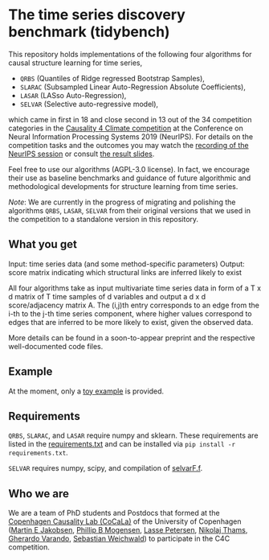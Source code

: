 # The **ti**me series **d**iscover**y** **bench**mark (tidybench)

This repository holds implementations of the following four algorithms for causal structure learning for time series,

* `QRBS` (Quantiles of Ridge regressed Bootstrap Samples),
* `SLARAC` (Subsampled Linear Auto-Regression Absolute Coefficients),
* `LASAR` (LASso Auto-Regression),
* `SELVAR` (Selective auto-regressive model),

which came in first in 18 and close second in 13 out of the 34 competition categories in the [Causality 4 Climate competition](https://causeme.uv.es/neurips2019/) at the Conference on Neural Information Processing Systems 2019 (NeurIPS). For details on the competition tasks and the outcomes you may watch the [recording of the NeurIPS session](https://slideslive.com/38922052/competition-track-day-21) or consult [the result slides](https://causeme.uv.es/neurips2019/static/img/Runge_NeurIPS_compressed.pdf).

Feel free to use our algorithms (AGPL-3.0 license). In fact, we encourage their use as baseline benchmarks and guidance of future algorithmic and methodological developments for structure learning from time series.

*Note*: We are currently in the progress of migrating and polishing the algorithms `QRBS`, `LASAR`, `SELVAR` from their original versions that we used in the competition to a standalone version in this repository.

## What you get

Input: time series data (and some method-specific parameters)
Output: score matrix indicating which structural links are inferred likely to exist

All four algorithms take as input multivariate time series data in form of a T x d matrix of T time samples of d variables and output a d x d score/adjacency matrix A. The (i,j)th entry corresponds to an edge from the i-th to the j-th time series component, where higher values correspond to edges that are inferred to be more likely to exist, given the observed data.

More details can be found in a soon-to-appear preprint and the respective well-documented code files.


## Example

At the moment, only a [toy example](examples/toy.py) is provided.


## Requirements

`QRBS`, `SLARAC`, and `LASAR` require numpy and sklearn. These requirements are listed in the [requirements.txt](requirements.txt) and can be installed via `pip install -r requirements.txt`.

`SELVAR` requires numpy, scipy, and compilation of [selvarF.f](tidybench/selvarF.f).

## Who we are

We are a team of PhD students and Postdocs that formed at the [Copenhagen Causality Lab (CoCaLa)](https://math.ku.dk/cocala) of the University of Copenhagen ([Martin E Jakobsen](https://www.math.ku.dk/english/research/spt/cocala/?pure=en/persons/410383), [Phillip B Mogensen](https://www.math.ku.dk/english/staff/?pure=en/persons/467826), [Lasse Petersen](https://www.math.ku.dk/english/research/spt/cocala/?pure=en/persons/433485), [Nikolaj Thams](https://nikolajthams.github.io/), [Gherardo Varando](https://gherardovarando.github.io/), [Sebastian Weichwald](https://sweichwald.de)) to participate in the C4C competition.
